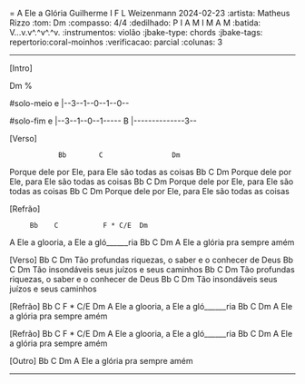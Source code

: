= A Ele a Glória
Guilherme I F L Weizenmann
2024-02-23
:artista: Matheus Rizzo
:tom: Dm
:compasso: 4/4
:dedilhado: P I A M I M A M
:batida: V...v.v^.^v^.^v.
:instrumentos: violão
:jbake-type: chords
:jbake-tags: repertorio:coral-moinhos
:verificacao: parcial
:colunas: 3


----

[Intro]

Dm %

#solo-meio
e |--3--1--0--1--0--

#solo-fim
e |--3--1--0--1-----
B |--------------3--

[Verso]

                Bb        C                 Dm
Porque dele por Ele, para Ele são todas as coisas
                Bb        C                 Dm
Porque dele por Ele, para Ele são todas as coisas
                Bb        C                 Dm
Porque dele por Ele, para Ele são todas as coisas
                Bb        C                 Dm
Porque dele por Ele, para Ele são todas as coisas

[Refrão]

         Bb    C           F * C/E  Dm
A Ele a glooria, a Ele a gló______ria
         Bb  C              Dm
A Ele a glória pra sempre amém

[Verso]
                 Bb       C                      Dm
Tão profundas riquezas, o saber e o conhecer de Deus
           Bb           C            Dm
Tão insondáveis seus juízos e seus caminhos
                 Bb       C                      Dm
Tão profundas riquezas, o saber e o conhecer de Deus
           Bb           C            Dm
Tão insondáveis seus juízos e seus caminhos

[Refrão]
         Bb    C           F * C/E  Dm
A Ele a glooria, a Ele a gló______ria
         Bb  C             Dm
A Ele a glória pra sempre amém


[Refrão]
         Bb    C           F * C/E  Dm
A Ele a glooria, a Ele a gló______ria
         Bb  C             Dm
A Ele a glória pra sempre amém


[Outro]
         Bb  C             Dm
A Ele a glória pra sempre amém


----